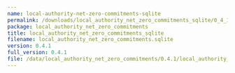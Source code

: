 ```yaml
---
name: local-authority-net-zero-commitments-sqlite
permalink: /downloads/local_authority_net_zero_commitments_sqlite/0_4_1
package: local_authority_net_zero_commitments
title: local_authority_net_zero_commitments_sqlite
filename: local_authority_net_zero_commitments.sqlite
version: 0.4.1
full_version: 0.4.1
file: /data/local_authority_net_zero_commitments/0.4.1/local_authority_net_zero_commitments.sqlite
---
```

